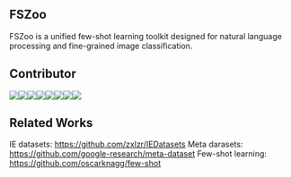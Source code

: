 ## FSZoo
FSZoo is a unified few-shot learning toolkit designed for natural language processing and fine-grained image classification. 


## Contributor
[![](https://sourcerer.io/fame/wutong8023/wutong8023/FSZoo/images/0)](https://sourcerer.io/fame/wutong8023/wutong8023/FSZoo/links/0)[![](https://sourcerer.io/fame/wutong8023/wutong8023/FSZoo/images/1)](https://sourcerer.io/fame/wutong8023/wutong8023/FSZoo/links/1)[![](https://sourcerer.io/fame/wutong8023/wutong8023/FSZoo/images/2)](https://sourcerer.io/fame/wutong8023/wutong8023/FSZoo/links/2)[![](https://sourcerer.io/fame/wutong8023/wutong8023/FSZoo/images/3)](https://sourcerer.io/fame/wutong8023/wutong8023/FSZoo/links/3)[![](https://sourcerer.io/fame/wutong8023/wutong8023/FSZoo/images/4)](https://sourcerer.io/fame/wutong8023/wutong8023/FSZoo/links/4)[![](https://sourcerer.io/fame/wutong8023/wutong8023/FSZoo/images/5)](https://sourcerer.io/fame/wutong8023/wutong8023/FSZoo/links/5)[![](https://sourcerer.io/fame/wutong8023/wutong8023/FSZoo/images/6)](https://sourcerer.io/fame/wutong8023/wutong8023/FSZoo/links/6)[![](https://sourcerer.io/fame/wutong8023/wutong8023/FSZoo/images/7)](https://sourcerer.io/fame/wutong8023/wutong8023/FSZoo/links/7)

## Related Works
IE datasets: https://github.com/zxlzr/IEDatasets
Meta darasets: https://github.com/google-research/meta-dataset
Few-shot learning: https://github.com/oscarknagg/few-shot
